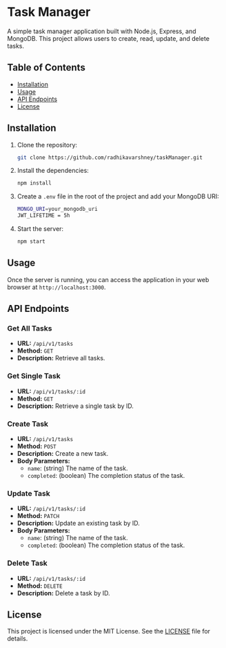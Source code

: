 # Task Manager

A simple task manager application built with Node.js, Express, and MongoDB. This project allows users to create, read, update, and delete tasks.

## Table of Contents

- [Installation](#installation)
- [Usage](#usage)
- [API Endpoints](#api-endpoints)
- [License](#license)

## Installation

1. Clone the repository:
    ```sh
    git clone https://github.com/radhikavarshney/taskManager.git
    ```

2. Install the dependencies:
    ```sh
    npm install
    ```

3. Create a `.env` file in the root of the project and add your MongoDB URI:
    ```sh
    MONGO_URI=your_mongodb_uri
    JWT_LIFETIME = 5h
    ```

4. Start the server:
    ```sh
    npm start
    ```

## Usage

Once the server is running, you can access the application in your web browser at `http://localhost:3000`.

## API Endpoints

### Get All Tasks
- **URL:** `/api/v1/tasks`
- **Method:** `GET`
- **Description:** Retrieve all tasks.

### Get Single Task
- **URL:** `/api/v1/tasks/:id`
- **Method:** `GET`
- **Description:** Retrieve a single task by ID.

### Create Task
- **URL:** `/api/v1/tasks`
- **Method:** `POST`
- **Description:** Create a new task.
- **Body Parameters:**
  - `name`: (string) The name of the task.
  - `completed`: (boolean) The completion status of the task.

### Update Task
- **URL:** `/api/v1/tasks/:id`
- **Method:** `PATCH`
- **Description:** Update an existing task by ID.
- **Body Parameters:**
  - `name`: (string) The name of the task.
  - `completed`: (boolean) The completion status of the task.

### Delete Task
- **URL:** `/api/v1/tasks/:id`
- **Method:** `DELETE`
- **Description:** Delete a task by ID.

## License

This project is licensed under the MIT License. See the [LICENSE](LICENSE) file for details.
